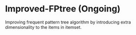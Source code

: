 # Improved-FPtree (Ongoing)
Improving frequent pattern tree algorithm by introducing extra dimensionality to the items in itemset.
